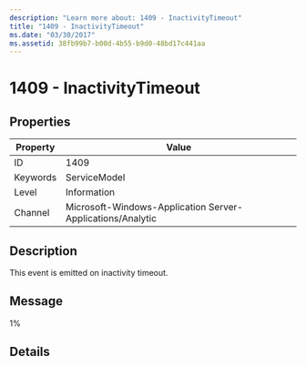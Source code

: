 ```yaml
---
description: "Learn more about: 1409 - InactivityTimeout"
title: "1409 - InactivityTimeout"
ms.date: "03/30/2017"
ms.assetid: 38fb99b7-b00d-4b55-b9d0-48bd17c441aa
---
```

# 1409 - InactivityTimeout

## Properties

| Property | Value |
| - | - |
|ID|1409|  
|Keywords|ServiceModel|  
|Level|Information|  
|Channel|Microsoft-Windows-Application Server-Applications/Analytic|  
  
## Description  

 This event is emitted on inactivity timeout.  
  
## Message  

 1%  
  
## Details
